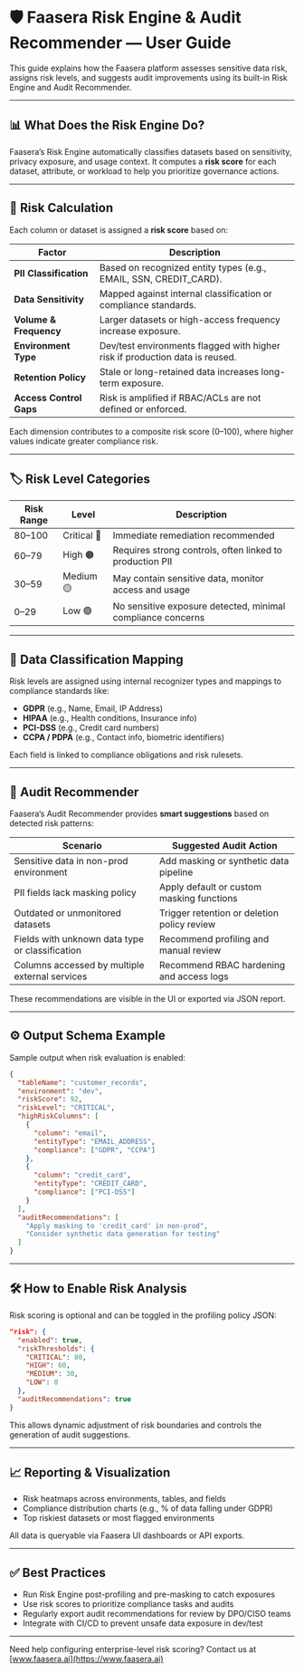 
# 🛡️ Faasera Risk Engine & Audit Recommender — User Guide

This guide explains how the Faasera platform assesses sensitive data risk, assigns risk levels, and suggests audit improvements using its built-in Risk Engine and Audit Recommender.

---

## 📊 What Does the Risk Engine Do?

Faasera’s Risk Engine automatically classifies datasets based on sensitivity, privacy exposure, and usage context. It computes a **risk score** for each dataset, attribute, or workload to help you prioritize governance actions.

---

## 🧠 Risk Calculation

Each column or dataset is assigned a **risk score** based on:

| Factor                  | Description                                                                 |
|--------------------------|-----------------------------------------------------------------------------|
| **PII Classification**   | Based on recognized entity types (e.g., EMAIL, SSN, CREDIT_CARD).           |
| **Data Sensitivity**     | Mapped against internal classification or compliance standards.             |
| **Volume & Frequency**   | Larger datasets or high-access frequency increase exposure.                 |
| **Environment Type**     | Dev/test environments flagged with higher risk if production data is reused.|
| **Retention Policy**     | Stale or long-retained data increases long-term exposure.                   |
| **Access Control Gaps**  | Risk is amplified if RBAC/ACLs are not defined or enforced.                 |

Each dimension contributes to a composite risk score (0–100), where higher values indicate greater compliance risk.

---

## 🏷️ Risk Level Categories

| Risk Range | Level        | Description                                                  |
|------------|--------------|--------------------------------------------------------------|
| 80–100     | Critical 🔴   | Immediate remediation recommended                           |
| 60–79      | High 🟠        | Requires strong controls, often linked to production PII    |
| 30–59      | Medium 🟡      | May contain sensitive data, monitor access and usage        |
| 0–29       | Low 🟢         | No sensitive exposure detected, minimal compliance concerns |

---

## 🧩 Data Classification Mapping

Risk levels are assigned using internal recognizer types and mappings to compliance standards like:

- **GDPR** (e.g., Name, Email, IP Address)
- **HIPAA** (e.g., Health conditions, Insurance info)
- **PCI-DSS** (e.g., Credit card numbers)
- **CCPA / PDPA** (e.g., Contact info, biometric identifiers)

Each field is linked to compliance obligations and risk rulesets.

---

## 🧠 Audit Recommender

Faasera’s Audit Recommender provides **smart suggestions** based on detected risk patterns:

| Scenario                                               | Suggested Audit Action                              |
|--------------------------------------------------------|-----------------------------------------------------|
| Sensitive data in non-prod environment                 | Add masking or synthetic data pipeline              |
| PII fields lack masking policy                         | Apply default or custom masking functions           |
| Outdated or unmonitored datasets                       | Trigger retention or deletion policy review         |
| Fields with unknown data type or classification        | Recommend profiling and manual review               |
| Columns accessed by multiple external services         | Recommend RBAC hardening and access logs            |

These recommendations are visible in the UI or exported via JSON report.

---

## ⚙️ Output Schema Example

Sample output when risk evaluation is enabled:

```json
{
  "tableName": "customer_records",
  "environment": "dev",
  "riskScore": 92,
  "riskLevel": "CRITICAL",
  "highRiskColumns": [
    {
      "column": "email",
      "entityType": "EMAIL_ADDRESS",
      "compliance": ["GDPR", "CCPA"]
    },
    {
      "column": "credit_card",
      "entityType": "CREDIT_CARD",
      "compliance": ["PCI-DSS"]
    }
  ],
  "auditRecommendations": [
    "Apply masking to 'credit_card' in non-prod",
    "Consider synthetic data generation for testing"
  ]
}
```

---

## 🛠️ How to Enable Risk Analysis

Risk scoring is optional and can be toggled in the profiling policy JSON:

```json
"risk": {
  "enabled": true,
  "riskThresholds": {
    "CRITICAL": 80,
    "HIGH": 60,
    "MEDIUM": 30,
    "LOW": 0
  },
  "auditRecommendations": true
}
```

This allows dynamic adjustment of risk boundaries and controls the generation of audit suggestions.

---

## 📈 Reporting & Visualization

- Risk heatmaps across environments, tables, and fields
- Compliance distribution charts (e.g., % of data falling under GDPR)
- Top riskiest datasets or most flagged environments

All data is queryable via Faasera UI dashboards or API exports.

---

## ✅ Best Practices

- Run Risk Engine post-profiling and pre-masking to catch exposures
- Use risk scores to prioritize compliance tasks and audits
- Regularly export audit recommendations for review by DPO/CISO teams
- Integrate with CI/CD to prevent unsafe data exposure in dev/test

---

Need help configuring enterprise-level risk scoring? Contact us at [www.faasera.ai](https://www.faasera.ai)
